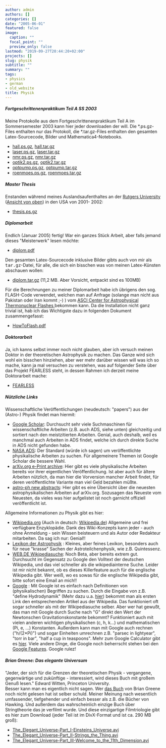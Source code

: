 ```yaml
---
author: admin
authors: []
categories: []
date: "2005-06-01"
featured: false
image:
  caption: ""
  focal_point: ""
  preview_only: false
lastmod: "2019-09-27T20:44:20+02:00"
projects: []
slug: physik
subtitle: ""
summary: ""
tags:
- physics
- german
- old_website
title: Physik
---
```


<h5>Fortgeschrittenenpraktikum Teil A SS 2003 </h5>
<p>Meine Protokolle aus dem Fortgeschrittenenpraktikum Teil A im Sommersemester
2003 kann hier jeder downloaden der will. Die *.ps.gz-Files enthalten nur das
Protokoll, die *.tar.gz-Files enthalten den gesamten Latex-Sourcecode, Bilder
und Mathematica4-Notebooks.</p>

<ul>
<li><a href="FPraktikumA/hall.ps.gz">hall.ps.gz</a>,
	<a href="FPraktikumA/hall.tar.gz">hall.tar.gz</a> </li>
<li><a href="FPraktikumA/laser.ps.gz">laser.ps.gz</a>,
	<a href="FPraktikumA/laser.tar.gz">laser.tar.gz</a> </li>
<li><a href="FPraktikumA/nmr.ps.gz">nmr.ps.gz</a>,
	<a href="FPraktikumA/nmr.tar.gz">nmr.tar.gz</a> </li>
<li><a href="FPraktikumA/optik2.ps.gz">optik2.ps.gz</a>,
	<a href="FPraktikumA/optik2.tar.gz">optik2.tar.gz</a> </li>
<li><a href="FPraktikumA/optpump.ps.gz">optpump.ps.gz</a>,
	<a href="FPraktikumA/optpump.tar.gz">optpump.tar.gz</a> </li>
<li><a href="FPraktikumA/roenmoes.ps.gz">roenmoes.ps.gz</a>,
	<a href="FPraktikumA/roenmoes.tar.gz">roenmoes.tar.gz</a> </li>
</ul>

<h5>Master Thesis</h5>
<p>Enstanden während meines Auslandsaufenthaltes an der <a href="http://www.physics.rutgers.edu">Rutgers University</a> 
(<a href="http://maps.google.com/maps?q=new+brunswick&amp;ll=40.521115,-74.455644&amp;spn=0.005594,0.010050&amp;t=h&amp;hl=en">Ansicht von oben</a>)
in den USA von 2001- 2002:
</p>
<ul>
<li><a href="documents/thesis.ps.gz">thesis.ps.gz</a></li>
</ul>


<h5>Diplomarbeit</h5>
<p>Endlich (Januar 2005) fertig! War ein ganzes Stück Arbeit, aber falls jemand
dieses "Meisterwerk" lesen möchte:</p>

<ul>
<li><a href="documents/diplom.pdf">diplom.pdf</a></li>
</ul>

<p>Den gesamten Latex-Sourcecode inklusive Bilder gibts auch von mir
als <tt>tar.gz</tt>-Datei, für alle, die sich ein bisschen was von meinen
Latex-Künsten abschauen wollen:</p>

<ul>
<li><a href="documents/diplom.tar.gz">diplom.tar.gz</a> (11,2 MB. Aber Vorsicht, entpackt sind es 100MB)</li>
</ul>

<p>Für die Berechnungen zu meiner Diplomarbeit habe ich übrigens den
sog. FLASH-Code verwendet, welchen man auf Anfrage (solange man nicht
aus Pakistan oder Iran kommt ;-) ) vom
<a href="http://flash.uchicago.edu">ASCI Center for Astrophysical Thermonuclear Flashes </a>
bekommen kann. Da die Installation nicht ganz trivial ist, hab ich das Wichtigste dazu
in folgenden Dokument zusammengefasst:</p>

<ul>
<li><a href="documents/HowToFlash.pdf">HowToFlash.pdf</a></li>
</ul>

<h5>Doktorarbeit</h5>
<p>Ja, ich kanns selbst immer noch nicht glauben, aber ich versuch meinen Doktor
in der theoretischen Astrophysik zu machen. Das Ganze wird sich wohl ein bisschen
hinziehen, aber wer mehr darüber wissen will was ich so mache, kann ja mal
versuchen zu verstehen, was auf folgender Seite über das Projekt FEARLESS steht,
in dessen Rahmen ich derzeit meine Doktorarbeit mache:</p>

<ul>
<li><a href="http://www.astro.uni-wuerzburg.de/fearless.html">FEARLESS</a></li>
</ul>


<h5>Nützliche Links</h5>
<p>Wissenschaftliche Veröffentlichungen (neudeutsch: "papers") aus der (Astro-)
Physik findet man hiermit:</p>
<ul>
<li><a href="http://scholar.google.com/">Google Scholar</a>: Durchsucht sehr viele
Suchmaschinen für wissenschaftliche Arbeiten (z.B. auch ADS, siehe unten) gleichzeitig
und sortiert nach den meistzitierten Arbeiten. Genial, auch deshalb, weil es manchmal auch
Arbeiten in ADS findet, welche ich durch direkte Suche in ADS nicht gefunden habe.</li>
<li><a href="http://adswww.harvard.edu/">NASA ADS</a>: Der Standard (würde ich sagen)
um veröffentlichte physikalische Arbeiten zu suchen. Für allgemeinere Themen ist
Google Scholar die bessere Wahl.</li>
<li><a href="http://arxiv.org/">arXiv.org e-Print archive</a>: Hier gibt es viele physikalische
Arbeiten bereits vor ihrer eigentlichen Veröffentlichung. Ist aber auch für ältere Arbeiten
nützlich, da man hier die Vorversion mancher Arbeit findet, für deren veröffentlichte
Variante man viel Geld bezahlen müßte.</li>
<li><a href="http://arxiv.org/list/astro-ph/new">astro-ph new abstracts</a>:
Hier gibt es eine Übersicht über die neuesten astrophysikalischen Arbeiten auf arXiv.org.
Sozusagen das Neueste vom Neuesten, da vieles was hier aufgelistet ist noch garnicht
offiziell veröffentlicht ist.</li>
</ul>
<p>Allgemeine Informationen zu Physik gibt es hier:</p>
<ul>
<li><a href="http://www.wikipedia.org">Wikipedia.org</a>
(Auch in deutsch: <a href="http://www.wikipedia.de">Wikipedia.de</a>)
Allgemeine und frei verfügbare Enzyklopädie. Dank des Wiki-Konzepts kann jeder -
auch ohne Anmeldung - sein Wissen beisteuern und als Autor oder Redakteur mitarbeiten.
Da sag ich nur: Genial!!</li>
<li><a href="http://www.lsw.uni-heidelberg.de/users/amueller/lexdt.html">Lexikon der Astrophysik</a>
 : Kleines, aber feines Lexikon, besonders auch für neue "krasse" Sachen der Astroteilchenphysik,
wie z.B. Quintessenz.</li>
<li><a href="http://wiki.suche.web.de/">WEB.DE Wikipediasuche</a>:
Noch Beta, aber bereits extrem gut. Durchsucht im Gegensatz zu Google
den Volltext der deutschen Wikipedia, und das viel schneller als die wikipediainterne
Suche. Leider ist mir nicht bekannt, ob es dieses Killerfeature auch für die
englische Wikipedia gibt. Wer weiß, wo es sowas für die englische Wikipedia gibt,
bitte sofort eine Email an mich!!</li>
<li><a href="http://www.google.de">Google</a> :
Mit Google ist es einfach nach Definitionen von (physikalischen) Begriffen zu suchen.
Durch die Eingabe von z.B. "define Hydrodynamik" (Mehr dazu u.a.
<a href="http://www.google.com/help/features.html#definitions">hier</a>)
bekommt man als ersten Link den entsprechenden
Artikel aus der Wikipedia. Das funktioniert oft sogar schneller als mit der Wikipediasuche
selber. Aber wer hat gewußt, das man mit Google durch
Suche nach "G" direkt den Wert der Newtonschen Gravitationskonstante bekommt? Funktioniert
auch mit vielen anderen wichtigen physikalischen (c, h, k...) und mathematischen (Pi, e, ...)
Konstanten. Außerdem kann man mit Google auch rechnen ("h/(2*Pi)") und sogar Einheiten
umrechnen z.B. "parsec in lightyear", "torr in bar", "half a cup in teaspoons".
Mehr zum Google Calculator gibt es <a href="http://www.google.com/help/calculator.html">hier</a>.
Viele andere Dinge, die Google noch beherrscht stehen bei den
<a href="http://www.google.com/help/features.html">Google Features</a>. Google rulez!</li>
</ul>

<h5>Brian Greene: Das elegante Universum</h5>
<p>"Jeder, der sich für die Grenzen der theoretischen Physik - vergangene,
gegenwärtige und zukünftige - interessiert, wird dieses Buch mit großem
Genuß lesen." Edward Witten, Princeton University.<br />
Besser kann man es eigentlich nicht sagen. Wer
<a href="http://www.amazon.de/exec/obidos/ASIN/3886806995/
qid=1081971596/sr=2-2/ref=sr_aps_prod_2_1/028-6695119-4418152">das Buch</a>
von Brian Greene noch nicht gelesen hat ist selber schuld. Meiner Meinung
nach wesentlich umfassender, tiefgehender und einfach besser als z.B. die
Bücher von Hawking. Und außerdem das wahrscheinlich einzige Buch über
Stringtheorie das je verfilmt wurde. Und diese einzigartige Filmtriologie
gibt es hier zum Download (jeder Teil ist im DivX-Format und ist ca. 290 MB groß):</p>
<ul>
<li><a href="elegantuniverse/The_Elegant_Universe-Part_I-Einsteins_Universe.avi">
The_Elegant_Universe-Part_I-Einsteins_Universe.avi</a></li>
<li><a href="elegantuniverse/The_Elegant_Universe-Part_II-Strings_the_Thing.avi">
The_Elegant_Universe-Part_II-Strings_the_Thing.avi</a></li>
<li><a href="elegantuniverse/The_Elegant_Universe-Part_III-Welcome_to_the_11th_Dimension.avi">
The_Elegant_Universe-Part_III-Welcome_to_the_11th_Dimension.avi</a></li>
</ul>